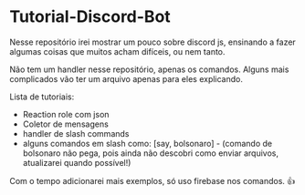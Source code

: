 # Tutorial-Discord-Bot
Nesse repositório irei mostrar um pouco sobre discord js, ensinando a fazer algumas coisas que muitos acham difíceis, ou nem tanto.

Não tem um handler nesse repositório, apenas os comandos. Alguns mais complicados vão ter um arquivo apenas para eles explicando.

Lista de tutoriais:
- Reaction role com json
- Coletor de mensagens 
- handler de slash commands 
- alguns comandos em slash como: [say, bolsonaro] - (comando de bolsonaro não pega, pois ainda não descobri como enviar arquivos, atualizarei quando possível!)

Com o tempo adicionarei mais exemplos, só uso firebase nos comandos. 👍
